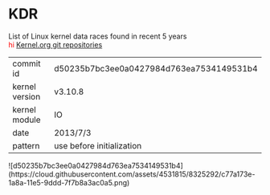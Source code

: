 # KDR
List of Linux kernel data races found in recent 5 years
<br>
<font color="red"> hi </font>
<a href="https://git.kernel.org/cgit/linux/kernel/git/torvalds/linux.git/"> Kernel.org git repositories </a>
<table>
<tr><td>commit id <td>d50235b7bc3ee0a0427984d763ea7534149531b4
<tr><td>kernel version<td>v3.10.8
<tr><td>kernel module<td>IO
<tr><td>date<td>2013/7/3
<tr><td>pattern<td>use before initialization
</table>
![d50235b7bc3ee0a0427984d763ea7534149531b4](https://cloud.githubusercontent.com/assets/4531815/8325292/c77a173e-1a8a-11e5-9ddd-7f7b8a3ac0a5.png)
